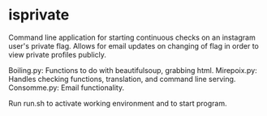 # isprivate

Command line application for starting continuous checks on an instagram user's private flag. Allows for email updates on changing of flag in order to view private profiles publicly.

Boiling.py:
  Functions to do with beautifulsoup, grabbing html.
Mirepoix.py:
  Handles checking functions, translation, and command line serving. 
Consomme.py:
  Email functionality.
  
 Run run.sh to activate working environment and to start program.

